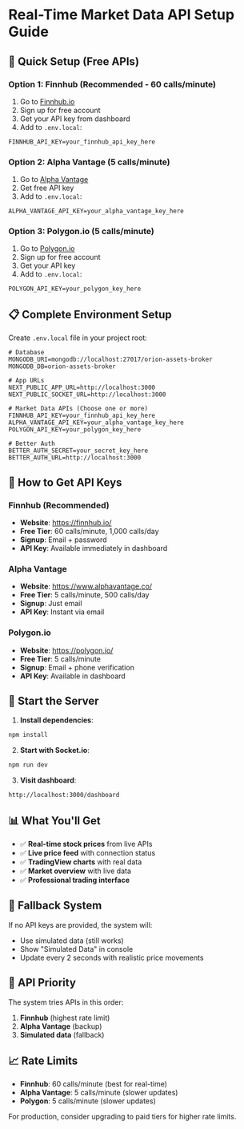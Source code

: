 # Real-Time Market Data API Setup Guide

## 🚀 Quick Setup (Free APIs)

### Option 1: Finnhub (Recommended - 60 calls/minute)
1. Go to [Finnhub.io](https://finnhub.io/)
2. Sign up for free account
3. Get your API key from dashboard
4. Add to `.env.local`:
```env
FINNHUB_API_KEY=your_finnhub_api_key_here
```

### Option 2: Alpha Vantage (5 calls/minute)
1. Go to [Alpha Vantage](https://www.alphavantage.co/support/#api-key)
2. Get free API key
3. Add to `.env.local`:
```env
ALPHA_VANTAGE_API_KEY=your_alpha_vantage_key_here
```

### Option 3: Polygon.io (5 calls/minute)
1. Go to [Polygon.io](https://polygon.io/)
2. Sign up for free account
3. Get your API key
4. Add to `.env.local`:
```env
POLYGON_API_KEY=your_polygon_key_here
```

## 📋 Complete Environment Setup

Create `.env.local` file in your project root:

```env
# Database
MONGODB_URI=mongodb://localhost:27017/orion-assets-broker
MONGODB_DB=orion-assets-broker

# App URLs
NEXT_PUBLIC_APP_URL=http://localhost:3000
NEXT_PUBLIC_SOCKET_URL=http://localhost:3000

# Market Data APIs (Choose one or more)
FINNHUB_API_KEY=your_finnhub_api_key_here
ALPHA_VANTAGE_API_KEY=your_alpha_vantage_key_here
POLYGON_API_KEY=your_polygon_key_here

# Better Auth
BETTER_AUTH_SECRET=your_secret_key_here
BETTER_AUTH_URL=http://localhost:3000
```

## 🔧 How to Get API Keys

### Finnhub (Recommended)
- **Website**: https://finnhub.io/
- **Free Tier**: 60 calls/minute, 1,000 calls/day
- **Signup**: Email + password
- **API Key**: Available immediately in dashboard

### Alpha Vantage
- **Website**: https://www.alphavantage.co/
- **Free Tier**: 5 calls/minute, 500 calls/day
- **Signup**: Just email
- **API Key**: Instant via email

### Polygon.io
- **Website**: https://polygon.io/
- **Free Tier**: 5 calls/minute
- **Signup**: Email + phone verification
- **API Key**: Available in dashboard

## 🚀 Start the Server

1. **Install dependencies**:
```bash
npm install
```

2. **Start with Socket.io**:
```bash
npm run dev
```

3. **Visit dashboard**:
```
http://localhost:3000/dashboard
```

## 📊 What You'll Get

- ✅ **Real-time stock prices** from live APIs
- ✅ **Live price feed** with connection status
- ✅ **TradingView charts** with real data
- ✅ **Market overview** with live data
- ✅ **Professional trading interface**

## 🔄 Fallback System

If no API keys are provided, the system will:
- Use simulated data (still works)
- Show "Simulated Data" in console
- Update every 2 seconds with realistic price movements

## 🎯 API Priority

The system tries APIs in this order:
1. **Finnhub** (highest rate limit)
2. **Alpha Vantage** (backup)
3. **Simulated data** (fallback)

## 📈 Rate Limits

- **Finnhub**: 60 calls/minute (best for real-time)
- **Alpha Vantage**: 5 calls/minute (slower updates)
- **Polygon**: 5 calls/minute (slower updates)

For production, consider upgrading to paid tiers for higher rate limits.
